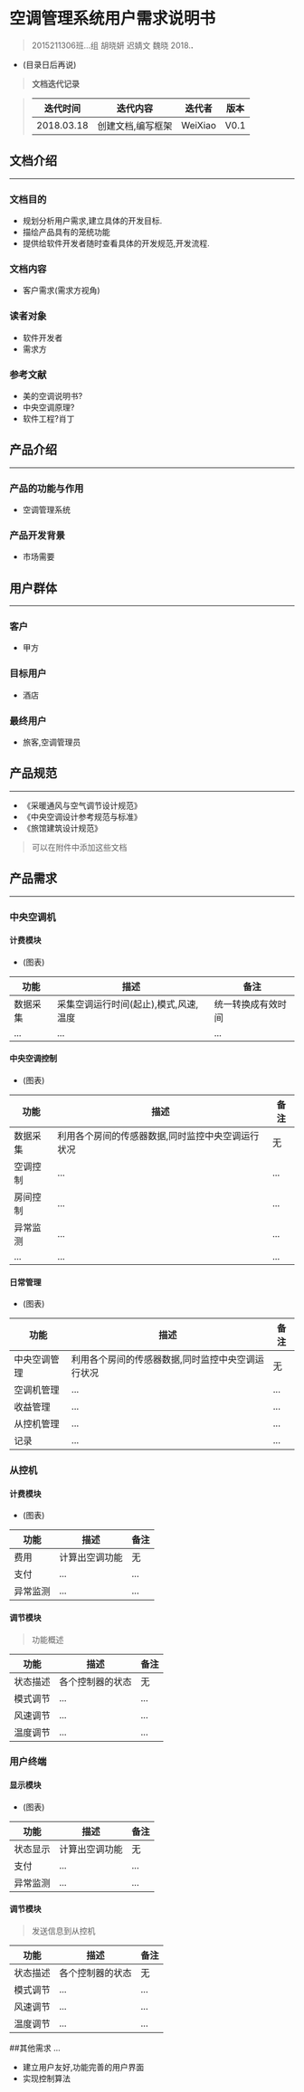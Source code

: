 # 空调管理系统用户需求说明书

>2015211306班...组
>胡晓妍 迟婧文 魏晓
>2018.**.**

* (目录日后再说)

> **文档迭代记录**

> 迭代时间 | 迭代内容 | 迭代者 | 版本
> ------------ | ------------ | ------------ | ------------ 
> 2018.03.18 | 创建文档,编写框架 | WeiXiao | V0.1


## 文档介绍
------

### 文档目的
* 规划分析用户需求,建立具体的开发目标.
* 描绘产品具有的笼统功能
* 提供给软件开发者随时查看具体的开发规范,开发流程.

### 文档内容
* 客户需求(需求方视角)

### 读者对象
* 软件开发者
* 需求方

### 参考文献
* 美的空调说明书?
* 中央空调原理?
* 软件工程?肖丁

## 产品介绍

--- ---

### 产品的功能与作用
* 空调管理系统

### 产品开发背景
* 市场需要

## 用户群体

--- ---

### 客户
* 甲方

### 目标用户
* 酒店

### 最终用户
* 旅客,空调管理员

## 产品规范

--- ---

* 《采暖通风与空气调节设计规范》
* 《中央空调设计参考规范与标准》
* 《旅馆建筑设计规范》

> 可以在附件中添加这些文档

## 产品需求

--- ---

### 中央空调机

#### 计费模块
* (图表)

功能|描述|备注
------|------|------
数据采集| 采集空调运行时间(起止),模式,风速,温度|统一转换成有效时间
...|...|...

#### 中央空调控制
* (图表)

功能|描述|备注
------|------|------
数据采集| 利用各个房间的传感器数据,同时监控中央空调运行状况|无
空调控制|...|...
房间控制|...|...
异常监测|...|...
...|...|...

#### 日常管理
* (图表)

功能|描述|备注
------|------|------
中央空调管理| 利用各个房间的传感器数据,同时监控中央空调运行状况|无
空调机管理|...|...
收益管理|...|...
从控机管理|...|...
记录|...|...


### 从控机

#### 计费模块
* (图表)

功能|描述|备注
------|------|------
费用| 计算出空调功能|无
支付|...|...
异常监测|...|...

#### 调节模块
> 功能概述

功能|描述|备注
------|------|------
状态描述| 各个控制器的状态|无
模式调节|...|...
风速调节|...|...
温度调节|...|...

### 用户终端

#### 显示模块
* (图表)

功能|描述|备注
------|------|------
状态显示| 计算出空调功能|无
支付|...|...
异常监测|...|...

#### 调节模块
> 发送信息到从控机

功能|描述|备注
------|------|------
状态描述| 各个控制器的状态|无
模式调节|...|...
风速调节|...|...
温度调节|...|...

##其他需求
...
* 建立用户友好,功能完善的用户界面
* 实现控制算法




